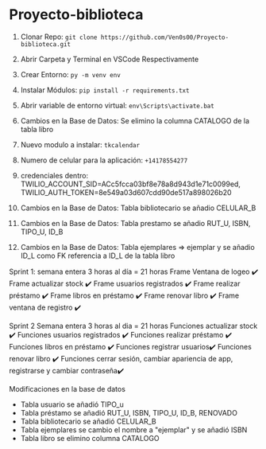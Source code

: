 # Proyecto-biblioteca

1. Clonar Repo: `git clone https://github.com/Ven0s00/Proyecto-biblioteca.git`  
2. Abrir Carpeta y Terminal en VSCode Respectivamente  
3. Crear Entorno: `py -m venv env`  
4. Instalar Módulos: `pip install -r requirements.txt`
5. Abrir variable de entorno virtual: `env\Scripts\activate.bat`


6. Cambios en la Base de Datos: Se elimino la columna CATALOGO de la tabla libro
7. Nuevo modulo a instalar:  `tkcalendar`
8. Numero de celular para la aplicación: `+14178554277`
9. credenciales dentro: TWILIO_ACCOUNT_SID=ACc5fcca03bf8e78a8d943d1e71c0099ed, 
TWILIO_AUTH_TOKEN=8e549a03d607cdd90de517a898026b20
10. Cambios en la Base de Datos: Tabla bibliotecario se añadio CELULAR_B
11. Cambios en la Base de Datos: Tabla prestamo se añadio RUT_U, ISBN, TIPO_U, ID_B
12. Cambios en la Base de Datos: Tabla ejemplares => ejemplar y se añadio ID_L como FK referencia a ID_L de la tabla libro


Sprint 1:
semana entera 3 horas al día = 21 horas
Frame Ventana de logeo ✔️
Frame actualizar stock ✔️
Frame usuarios registrados ✔️
Frame realizar préstamo ✔️
Frame libros en préstamo ✔️
Frame renovar libro ✔️
Frame ventana de registro ✔️

Sprint 2
Semana entera 3 horas al dia = 21 horas
Funciones actualizar stock ✔️
Funciones usuarios registrados ✔️
Funciones realizar préstamo ✔️
Funciones libros en préstamo ✔️
Funciones registrar usuarios✔️
Funciones renovar libro ✔️
Funciones cerrar sesión, cambiar apariencia de app, registrarse y cambiar contraseña✔️


Modificaciones en la base de datos

- Tabla usuario se añadió TIPO_u
- Tabla préstamo se añadió RUT_U, ISBN, TIPO_U, ID_B, RENOVADO
- Tabla bibliotecario se añadió CELULAR_B
- Tabla ejemplares se cambio el nombre a "ejemplar" y se añadió ISBN
- Tabla libro se elimino columna CATALOGO